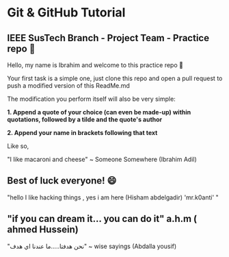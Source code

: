 # Git & GitHub Tutorial
## IEEE SusTech Branch - Project Team - Practice repo 💙 

Hello, my name is Ibrahim and welcome to this practice repo 👋

Your first task is a simple one, just clone this repo and open a pull request to push a modified version of this ReadMe.md

The modification you perform itself will also be very simple:

**1. Append a quote of your choice (can even be made-up) within quotations, followed by a tilde and the quote's author**

**2. Append your name in brackets following that text**

Like so,

"I like macaroni and cheese" ~ Someone Somewhere (Ibrahim Adil)

Best of luck everyone! 😄
---------------------------------------------------------------

"hello I like hacking things , yes i am here (Hisham abdelgadir) 'mr.k0anti' "

"if you can dream it... you can do it" a.h.m ( ahmed Hussein)
---------------------------------------------------------------

"نحن هدفتا.....ما عندنا اي هدف"  ~ wise sayings (Abdalla yousif)


